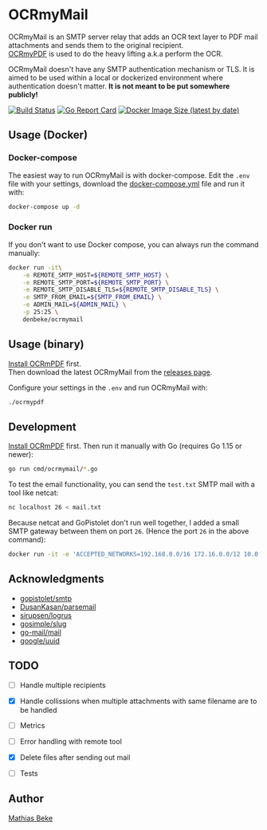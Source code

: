 # OCRmyMail

OCRmyMail is an SMTP server relay that adds an OCR text layer to PDF mail attachments and sends them to the original recipient.  
[OCRmyPDF](https://github.com/jbarlow83/OCRmyPDF) is used to do the heavy lifting a.k.a perform the OCR.

OCRmyMail doesn't have any SMTP authentication mechanism or TLS. It is aimed to be used within a local or dockerized environment where authentication doesn't matter. **It is not meant to be put somewhere publicly!**

[![Build Status](https://travis-ci.com/DenBeke/ocrmymail.svg?branch=master)](https://travis-ci.com/DenBeke/ocrmymail)
[![Go Report Card](https://goreportcard.com/badge/github.com/DenBeke/ocrmymail)](https://goreportcard.com/report/github.com/DenBeke/ocrmymail)
[![Docker Image Size (latest by date)](https://img.shields.io/docker/image-size/denbeke/ocrmymail?sort=date)](https://hub.docker.com/r/denbeke/ocrmymail)


## Usage (Docker)

### Docker-compose

The easiest way to run OCRmyMail is with docker-compose.
Edit the `.env` file with your settings,  download the [docker-compose.yml](./docker-compose.yml) file and run it with:

```bash
docker-compose up -d
```


### Docker run

If you don't want to use Docker compose, you can always run the command manually:

```bash
docker run -it\
    -e REMOTE_SMTP_HOST=${REMOTE_SMTP_HOST} \
    -e REMOTE_SMTP_PORT=${REMOTE_SMTP_PORT} \
    -e REMOTE_SMTP_DISABLE_TLS=${REMOTE_SMTP_DISABLE_TLS} \
    -e SMTP_FROM_EMAIL=${SMTP_FROM_EMAIL} \
    -e ADMIN_MAIL=${ADMIN_MAIL} \
    -p 25:25 \
    denbeke/ocrmymail
```



## Usage (binary)

[Install OCRmPDF](https://github.com/jbarlow83/OCRmyPDF#installation) first.  
Then download the latest OCRmyMail from the [releases page](https://github.com/DenBeke/ocrmymail/releases).

Configure your settings in the `.env` and run OCRmyMail with:

```bash
./ocrmypdf
```


## Development

[Install OCRmPDF](https://github.com/jbarlow83/OCRmyPDF#installation) first. 
Then run it manually with Go (requires Go 1.15 or newer):

```bash
go run cmd/ocrmymail/*.go
```

To test the email functionality, you can send the `test.txt` SMTP mail with a tool like netcat:

```bash
nc localhost 26 < mail.txt
```

Because netcat and GoPistolet don't run well together, I added a small SMTP gateway between them on port `26`. (Hence the port `26` in the above command):

```bash
docker run -it -e 'ACCEPTED_NETWORKS=192.168.0.0/16 172.16.0.0/12 10.0.0.0/8' -e RELAY_HOST_NAME=test -e 'EXT_RELAY_HOST=10.0.0.49' -e 'EXT_RELAY_PORT=25' -e 'SMTP_LOGIN= ' -e 'SMTP_PASSWORD= ' -p 26:25 alterrebe/postfix-relay
```


## Acknowledgments

- [gopistolet/smtp](https://github.com/gopistolet/smtp)
- [DusanKasan/parsemail](https://github.com/DusanKasan/parsemail)
- [sirupsen/logrus](https://github.com/sirupsen/logrus)
- [gosimple/slug](https://github.com/gosimple/slug)
- [go-mail/mail](https://github.com/go-mail/mail)
- [google/uuid](https://github.com/google/uuid)


## TODO

- [ ] Handle multiple recipients
- [x] Handle collissions when multiple attachments with same filename are to be handled
- [ ] Metrics
- [ ] Error handling with remote tool
- [x] Delete files after sending out mail
- [ ] Tests


## Author

[Mathias Beke](https://denbeke.be)

